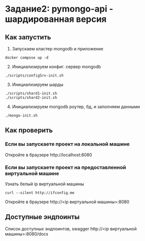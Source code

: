 # Задание2: pymongo-api - шардированная версия

## Как запустить

1. Запускаем кластер mongodb и приложение

```shell
docker compose up -d
```

2. Инициализируем конфиг. сервер mongodb

```shell
./scripts/configSrv-init.sh
```

3. Инициализируем шарды

```shell
./scripts/shard1-init.sh
./scripts/shard2-init.sh
```

4. Инициализируем mongodb роутер, бд, и заполняем данными

```shell
./mongo-init.sh
```

## Как проверить

### Если вы запускаете проект на локальной машине

Откройте в браузере http://localhost:8080

### Если вы запускаете проект на предоставленной виртуальной машине

Узнать белый ip виртуальной машины

```shell
curl --silent http://ifconfig.me
```

Откройте в браузере http://<ip виртуальной машины>:8080

## Доступные эндпоинты

Список доступных эндпоинтов, swagger http://<ip виртуальной машины>:8080/docs
